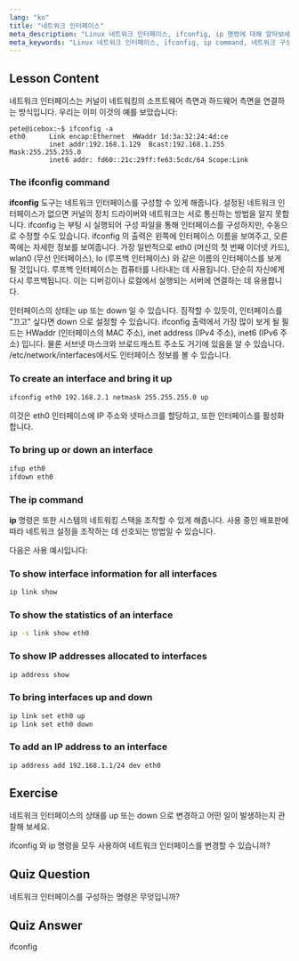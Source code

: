 ```yaml
---
lang: "ko"
title: "네트워크 인터페이스"
meta_description: "Linux 네트워크 인터페이스, ifconfig, ip 명령에 대해 알아보세요. 네트워크 설정을 구성하고 관리하는 방법을 이해하세요. Linux 네트워킹 여정을 시작하세요!"
meta_keywords: "Linux 네트워크 인터페이스, ifconfig, ip command, 네트워크 구성, Linux 네트워킹, 초보자, 튜토리얼, 가이드"
---
```


## Lesson Content

네트워크 인터페이스는 커널이 네트워킹의 소프트웨어 측면과 하드웨어 측면을 연결하는 방식입니다. 우리는 이미 이것의 예를 보았습니다:

```plaintext
pete@icebox:~$ ifconfig -a
eth0      Link encap:Ethernet  HWaddr 1d:3a:32:24:4d:ce
          inet addr:192.168.1.129  Bcast:192.168.1.255  Mask:255.255.255.0
          inet6 addr: fd60::21c:29ff:fe63:5cdc/64 Scope:Link
```

### The ifconfig command

**ifconfig** 도구는 네트워크 인터페이스를 구성할 수 있게 해줍니다. 설정된 네트워크 인터페이스가 없으면 커널의 장치 드라이버와 네트워크는 서로 통신하는 방법을 알지 못합니다. ifconfig 는 부팅 시 실행되어 구성 파일을 통해 인터페이스를 구성하지만, 수동으로 수정할 수도 있습니다. ifconfig 의 출력은 왼쪽에 인터페이스 이름을 보여주고, 오른쪽에는 자세한 정보를 보여줍니다. 가장 일반적으로 eth0 (머신의 첫 번째 이더넷 카드), wlan0 (무선 인터페이스), lo (루프백 인터페이스) 와 같은 이름의 인터페이스를 보게 될 것입니다. 루프백 인터페이스는 컴퓨터를 나타내는 데 사용됩니다. 단순히 자신에게 다시 루프백됩니다. 이는 디버깅이나 로컬에서 실행되는 서버에 연결하는 데 유용합니다.

인터페이스의 상태는 up 또는 down 일 수 있습니다. 짐작할 수 있듯이, 인터페이스를 "끄고" 싶다면 down 으로 설정할 수 있습니다. ifconfig 출력에서 가장 많이 보게 될 필드는 HWaddr (인터페이스의 MAC 주소), inet address (IPv4 주소), inet6 (IPv6 주소) 입니다. 물론 서브넷 마스크와 브로드캐스트 주소도 거기에 있음을 알 수 있습니다. /etc/network/interfaces에서도 인터페이스 정보를 볼 수 있습니다.

### To create an interface and bring it up

```bash
ifconfig eth0 192.168.2.1 netmask 255.255.255.0 up
```

이것은 eth0 인터페이스에 IP 주소와 넷마스크를 할당하고, 또한 인터페이스를 활성화합니다.

### To bring up or down an interface

```bash
ifup eth0
ifdown eth0
```

### The ip command

**ip** 명령은 또한 시스템의 네트워킹 스택을 조작할 수 있게 해줍니다. 사용 중인 배포판에 따라 네트워크 설정을 조작하는 데 선호되는 방법일 수 있습니다.

다음은 사용 예시입니다:

### To show interface information for all interfaces

```bash
ip link show
```

### To show the statistics of an interface

```bash
ip -s link show eth0
```

### To show IP addresses allocated to interfaces

```bash
ip address show
```

### To bring interfaces up and down

```bash
ip link set eth0 up
ip link set eth0 down
```

### To add an IP address to an interface

```bash
ip address add 192.168.1.1/24 dev eth0
```

## Exercise

네트워크 인터페이스의 상태를 up 또는 down 으로 변경하고 어떤 일이 발생하는지 관찰해 보세요.

ifconfig 와 ip 명령을 모두 사용하여 네트워크 인터페이스를 변경할 수 있습니까?

## Quiz Question

네트워크 인터페이스를 구성하는 명령은 무엇입니까?

## Quiz Answer

ifconfig
